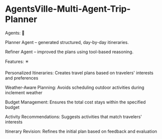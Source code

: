 # AgentsVille-Multi-Agent-Trip-Planner
Agents: 🤖 

Planner Agent – generated structured, day-by-day itineraries.

Refiner Agent – improved the plans using tool-based reasoning.



Features: ✴️ 

Personalized Itineraries: Creates travel plans based on travelers' interests and preferences

Weather-Aware Planning: Avoids scheduling outdoor activities during inclement weather

Budget Management: Ensures the total cost stays within the specified budget

Activity Recommendations: Suggests activities that match travelers' interests

Itinerary Revision: Refines the initial plan based on feedback and evaluation

